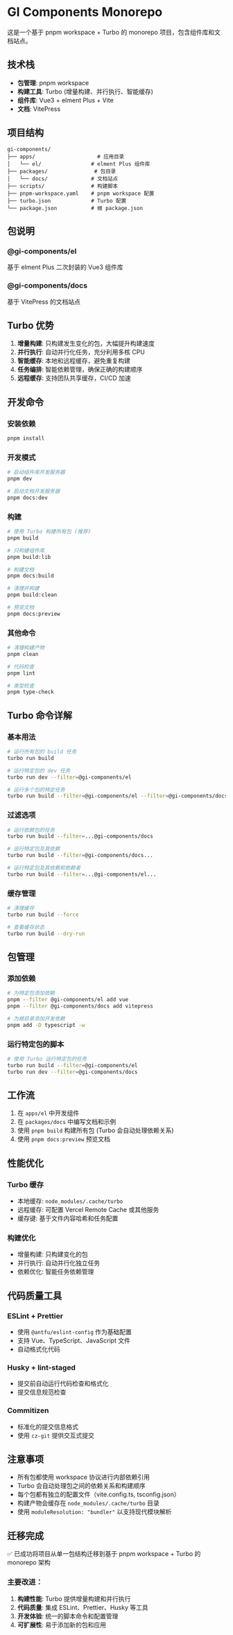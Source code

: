 # GI Components Monorepo

这是一个基于 pnpm workspace + Turbo 的 monorepo 项目，包含组件库和文档站点。

## 技术栈

- **包管理**: pnpm workspace
- **构建工具**: Turbo (增量构建、并行执行、智能缓存)
- **组件库**: Vue3 + elment Plus + Vite
- **文档**: VitePress

## 项目结构

```
gi-components/
├── apps/                    # 应用目录
│   └── el/                # elment Plus 组件库
├── packages/               # 包目录
│   └── docs/              # 文档站点
├── scripts/               # 构建脚本
├── pnpm-workspace.yaml    # pnpm workspace 配置
├── turbo.json             # Turbo 配置
└── package.json           # 根 package.json
```

## 包说明

### @gi-components/el

基于 elment Plus 二次封装的 Vue3 组件库

### @gi-components/docs

基于 VitePress 的文档站点

## Turbo 优势

1. **增量构建**: 只构建发生变化的包，大幅提升构建速度
2. **并行执行**: 自动并行化任务，充分利用多核 CPU
3. **智能缓存**: 本地和远程缓存，避免重复构建
4. **任务编排**: 智能依赖管理，确保正确的构建顺序
5. **远程缓存**: 支持团队共享缓存，CI/CD 加速

## 开发命令

### 安装依赖

```bash
pnpm install
```

### 开发模式

```bash
# 启动组件库开发服务器
pnpm dev

# 启动文档开发服务器
pnpm docs:dev
```

### 构建

```bash
# 使用 Turbo 构建所有包 (推荐)
pnpm build

# 只构建组件库
pnpm build:lib

# 构建文档
pnpm docs:build

# 清理并构建
pnpm build:clean

# 预览文档
pnpm docs:preview
```

### 其他命令

```bash
# 清理构建产物
pnpm clean

# 代码检查
pnpm lint

# 类型检查
pnpm type-check
```

## Turbo 命令详解

### 基本用法

```bash
# 运行所有包的 build 任务
turbo run build

# 运行特定包的 dev 任务
turbo run dev --filter=@gi-components/el

# 运行多个包的特定任务
turbo run build --filter=@gi-components/el --filter=@gi-components/docs
```

### 过滤选项

```bash
# 运行依赖包的任务
turbo run build --filter=...@gi-components/docs

# 运行特定包及其依赖
turbo run build --filter=@gi-components/docs...

# 运行特定包及其依赖和依赖者
turbo run build --filter=...@gi-components/el...
```

### 缓存管理

```bash
# 清理缓存
turbo run build --force

# 查看缓存状态
turbo run build --dry-run
```

## 包管理

### 添加依赖

```bash
# 为特定包添加依赖
pnpm --filter @gi-components/el add vue
pnpm --filter @gi-components/docs add vitepress

# 为根目录添加开发依赖
pnpm add -D typescript -w
```

### 运行特定包的脚本

```bash
# 使用 Turbo 运行特定包的任务
turbo run build --filter=@gi-components/el
turbo run dev --filter=@gi-components/docs
```

## 工作流

1. 在 `apps/el` 中开发组件
2. 在 `packages/docs` 中编写文档和示例
3. 使用 `pnpm build` 构建所有包 (Turbo 会自动处理依赖关系)
4. 使用 `pnpm docs:preview` 预览文档

## 性能优化

### Turbo 缓存

- 本地缓存: `node_modules/.cache/turbo`
- 远程缓存: 可配置 Vercel Remote Cache 或其他服务
- 缓存键: 基于文件内容哈希和任务配置

### 构建优化

- 增量构建: 只构建变化的包
- 并行执行: 自动并行化独立任务
- 依赖优化: 智能任务依赖管理

## 代码质量工具

### ESLint + Prettier

- 使用 `@antfu/eslint-config` 作为基础配置
- 支持 Vue、TypeScript、JavaScript 文件
- 自动格式化代码

### Husky + lint-staged

- 提交前自动运行代码检查和格式化
- 提交信息规范检查

### Commitizen

- 标准化的提交信息格式
- 使用 `cz-git` 提供交互式提交

## 注意事项

- 所有包都使用 workspace 协议进行内部依赖引用
- Turbo 会自动处理包之间的依赖关系和构建顺序
- 每个包都有独立的配置文件（vite.config.ts, tsconfig.json）
- 构建产物会缓存在 `node_modules/.cache/turbo` 目录
- 使用 `moduleResolution: "bundler"` 以支持现代模块解析

## 迁移完成

✅ 已成功将项目从单一包结构迁移到基于 pnpm workspace + Turbo 的 monorepo 架构

### 主要改进：

1. **构建性能**: Turbo 提供增量构建和并行执行
2. **代码质量**: 集成 ESLint、Prettier、Husky 等工具
3. **开发体验**: 统一的脚本命令和配置管理
4. **可扩展性**: 易于添加新的包和应用
